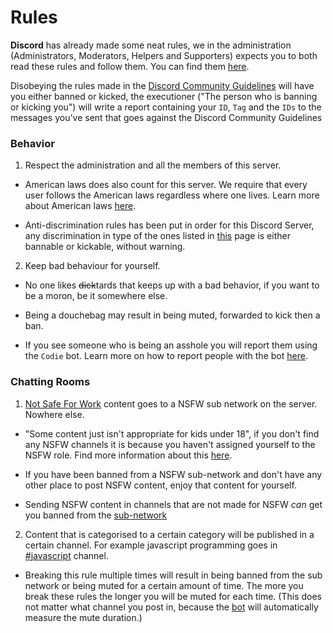 # Rules
**Discord** has already made some neat rules, we in the administration (Administrators, Moderators, Helpers and Supporters) expects you to both read these rules and follow them. You can find them [here](https://discordapp.com/guidelines).

Disobeying the rules made in the [Discord Community Guidelines](https://discordapp.com/guidelines) will have you either banned or kicked, the executioner ("The person who is banning or kicking you") will write a report containing your `ID`, `Tag` and the `IDs` to the messages you've sent that goes against the Discord Community Guidelines


### Behavior
1. Respect the administration and all the members of this server.
  * American laws does also count for this server. We require that every user follows the American laws regardless where one lives. Learn more about American laws [here](https://www.usa.gov/laws-and-regs).
    
  * Anti-discrimination rules has been put in order for this Discord Server, any discrimination in type of the ones listed in [this](#/extra/antidiscrimination) page is either bannable or kickable, without warning.

2. Keep bad behaviour for yourself.
  * No one likes ~~dick~~tards that keeps up with a bad behavior, if you want to be a moron, be it somewhere else.
    
  * Being a douchebag may result in being muted, forwarded to kick then a ban.
  
  * If you see someone who is being an asshole you will report them using the `Codie` bot. Learn more on how to report people with the bot [here](#/utorial/bot-report).

### Chatting Rooms
1. [Not Safe For Work](#/extra/nsfw) content goes to a NSFW sub network on the server. Nowhere else.
  * "Some content just isn't appropriate for kids under 18", if you don't find any NSFW channels it is because you haven't assigned yourself to the NSFW role. Find more information about this [here](#/tutorial/register-nsfw).
    
  * If you have been banned from a NSFW sub-network and don't have any other place to post NSFW content, enjoy that content for yourself.
    
  * Sending NSFW content in channels that are not made for NSFW *can* get you banned from the [sub-network](#/extra/sub-network)

2. Content that is categorised to a certain category will be published in a certain channel. For example javascript programming goes in [#javascript](https://discordapp.com/channels/398773906212913154/398848197948080138) channel.
  * Breaking this rule multiple times will result in being banned from the sub network or being muted for a certain amount of time. The more you break these rules the longer you will be muted for each time. (This does not matter what channel you post in, because the [bot](#/bot) will automatically measure the mute duration.)